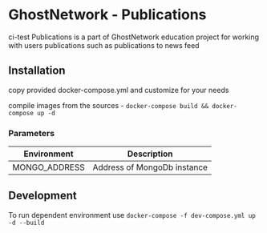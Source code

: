 # GhostNetwork - Publications
ci-test
Publications is a part of GhostNetwork education project for working with users publications such as publications to news feed

## Installation

copy provided docker-compose.yml and customize for your needs

compile images from the sources - `docker-compose build && docker-compose up -d`

### Parameters

| Environment   | Description                 |
|---------------|---------------------------- |
| MONGO_ADDRESS | Address of MongoDb instance |

## Development

To run dependent environment use `docker-compose -f dev-compose.yml up -d --build`
